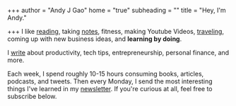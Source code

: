 +++
author = "Andy J Gao"
home = "true"
subheading = ""
title = "Hey, I'm Andy."

+++
I like [reading](https://andyjgao.com/notes), taking [notes](https//notebook.andyjgao.com), fitness, making Youtube Videos, [traveling](https://itsamyandandy.xyz/), coming up with new business ideas, and **learning by doing**.

I [write](https://www.andyjgao.com/blog/) about productivity, tech tips, entrepreneurship, personal finance, and more.

Each week, I spend roughly 10-15 hours consuming books, articles, podcasts, and tweets. Then every Monday, I send the most interesting things I've learned in my [newsletter](https://mondaymail.substack.com). If you're curious at all, feel free to subscribe below.